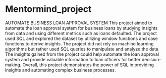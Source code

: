 # Mentormind_project

AUTOMATE BUSINESS LOAN APPROVAL SYSTEM
This project aimed to automate the loan approval system for business loans by studying insights from data and using different metrics such as loans defaulted. The project used SQL and explored the dataset by utilizing window functions and case functions to derive insights. The project did not rely on machine learning algorithms but rather used SQL queries to manipulate and analyze the data. The insights gained from the project could help automate the loan approval system and provide valuable information to loan officers for better decision-making. Overall, this project demonstrates the power of SQL in providing insights and automating complex business processes.

